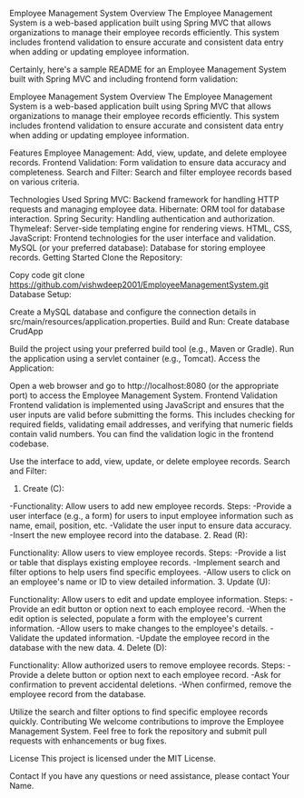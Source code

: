 Employee Management System
Overview
The Employee Management System is a web-based application built using Spring MVC that allows organizations to manage their employee records efficiently. This system includes frontend validation to ensure accurate and consistent data entry when adding or updating employee information.

Certainly, here's a sample README for an Employee Management System built with Spring MVC and including frontend form validation:

Employee Management System
Overview
The Employee Management System is a web-based application built using Spring MVC that allows organizations to manage their employee records efficiently. This system includes frontend validation to ensure accurate and consistent data entry when adding or updating employee information.


Features
Employee Management: Add, view, update, and delete employee records.
Frontend Validation: Form validation to ensure data accuracy and completeness.
Search and Filter: Search and filter employee records based on various criteria.


Technologies Used
Spring MVC: Backend framework for handling HTTP requests and managing employee data.
Hibernate: ORM tool for database interaction.
Spring Security: Handling authentication and authorization.
Thymeleaf: Server-side templating engine for rendering views.
HTML, CSS, JavaScript: Frontend technologies for the user interface and validation.
MySQL (or your preferred database): Database for storing employee records.
Getting Started
Clone the Repository:


Copy code
git clone https://github.com/vishwdeep2001/EmployeeManagementSystem.git
Database Setup:

Create a MySQL database and configure the connection details in src/main/resources/application.properties.
Build and Run: Create database CrudApp

Build the project using your preferred build tool (e.g., Maven or Gradle).
Run the application using a servlet container (e.g., Tomcat).
Access the Application:

Open a web browser and go to http://localhost:8080 (or the appropriate port) to access the Employee Management System.
Frontend Validation
Frontend validation is implemented using JavaScript and ensures that the user inputs are valid before submitting the forms. This includes checking for required fields, validating email addresses, and verifying that numeric fields contain valid numbers. You can find the validation logic in the frontend codebase.



Use the interface to add, view, update, or delete employee records.
Search and Filter:
1. Create (C):

-Functionality: Allow users to add new employee records.
Steps:
-Provide a user interface (e.g., a form) for users to input employee information such as name, email, position, etc.
-Validate the user input to ensure data accuracy.
-Insert the new employee record into the database.
2. Read (R):

Functionality: Allow users to view employee records.
Steps:
-Provide a list or table that displays existing employee records.
-Implement search and filter options to help users find specific employees.
-Allow users to click on an employee's name or ID to view detailed information.
3. Update (U):

Functionality: Allow users to edit and update employee information.
Steps:
-Provide an edit button or option next to each employee record.
-When the edit option is selected, populate a form with the employee's current information.
-Allow users to make changes to the employee's details.
-Validate the updated information.
-Update the employee record in the database with the new data.
4. Delete (D):

Functionality: Allow authorized users to remove employee records.
Steps:
-Provide a delete button or option next to each employee record.
-Ask for confirmation to prevent accidental deletions.
-When confirmed, remove the employee record from the database.

Utilize the search and filter options to find specific employee records quickly.
Contributing
We welcome contributions to improve the Employee Management System. Feel free to fork the repository and submit pull requests with enhancements or bug fixes.

License
This project is licensed under the MIT License.

Contact
If you have any questions or need assistance, please contact Your Name.
